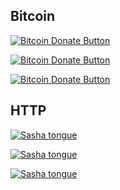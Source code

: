 ## Bitcoin

<a href="Kristinita.ru/technical_texts/Redirect"><img src="https://www.drupal.org/files/project-images/bitcoindonate.png" alt="Bitcoin Donate Button"></a>

[![Bitcoin Donate Button](https://www.drupal.org/files/project-images/bitcoindonate.png)](bitcoin:1DF9jgzftTFn4ZnDV2YEjUtZ3uHtBywj57?label=In%20the%20treatment%20of%20Sasha's%20teeth&amount=0.0037)

<a href="bitcoin:1DF9jgzftTFn4ZnDV2YEjUtZ3uHtBywj57?label=In%20the%20treatment%20of%20Sasha's%20teeth&amount=0.0037">![Bitcoin Donate Button](https://www.drupal.org/files/project-images/bitcoindonate.png)</a>

## HTTP 

<a href="http://bitcoin.stackexchange.com"><img src="http://i.imgur.com/S3Ah2aS.jpg" alt="Sasha tongue"></a>

[![Sasha tongue](http://i.imgur.com/S3Ah2aS.jpg)](http://bitcoin.stackexchange.com)

<a href="http://bitcoin.stackexchange.com">![Sasha tongue](http://i.imgur.com/S3Ah2aS.jpg)</a>
